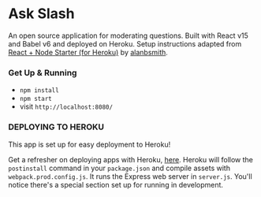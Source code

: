 # Ask Slash

An open source application for moderating questions. Built with React v15 and Babel v6 and deployed on Heroku. Setup instructions adapted from [React + Node Starter (for Heroku)](https://github.com/alanbsmith/react-node-example) by [alanbsmith](https://github.com/alanbsmith).

### Get Up & Running
* `npm install`
* `npm start`
* visit `http://localhost:8080/`

### DEPLOYING TO HEROKU
This app is set up for easy deployment to Heroku!

Get a refresher on deploying apps with Heroku, [here](https://devcenter.heroku.com/articles/getting-started-with-nodejs#introduction). Heroku will follow the `postinstall` command in your `package.json` and compile assets with `webpack.prod.config.js`. It runs the Express web server in `server.js`. You'll notice there's a special section set up for running in development.
